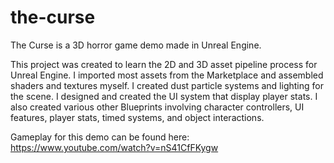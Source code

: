 # the-curse
The Curse is a 3D horror game demo made in Unreal Engine.

This project was created to learn the 2D and 3D asset pipeline process for Unreal Engine. I imported most assets from the Marketplace and assembled shaders and textures myself. I created dust particle systems and lighting for the scene. I designed and created the UI system that display player stats. I also created various other Blueprints involving character controllers, UI features, player stats, timed systems, and object interactions.

Gameplay for this demo can be found here: https://www.youtube.com/watch?v=nS41CfFKygw

